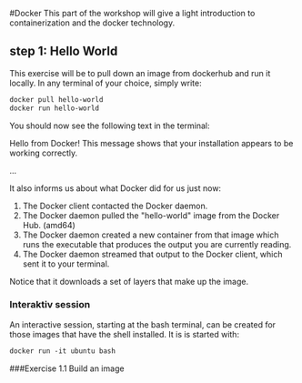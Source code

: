 #Docker
This part of the workshop will give a light introduction to containerization and the docker technology. 

## 
## step 1: Hello World 
This exercise will be to pull down an image from dockerhub and run it locally. In any terminal of your choice, simply write:   

```dockerfile
docker pull hello-world
docker run hello-world
```
You should now see the following text in the terminal:

Hello from Docker!
This message shows that your installation appears to be working correctly.

...


It also informs us about what Docker did for us just now:

 1. The Docker client contacted the Docker daemon.
 2. The Docker daemon pulled the "hello-world" image from the Docker Hub.
    (amd64)
 3. The Docker daemon created a new container from that image which runs the
    executable that produces the output you are currently reading.
 4. The Docker daemon streamed that output to the Docker client, which sent it
    to your terminal. 

Notice that it downloads a set of layers that make up the image.

### Interaktiv session
An interactive session, starting at the bash terminal, can be created for those images that have the shell installed. It is is started with:
```dockerfile
docker run -it ubuntu bash
```

###Exercise 1.1 Build an image 



